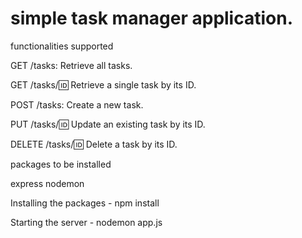 # simple task manager application.

functionalities supported

GET /tasks: Retrieve all tasks.

GET /tasks/:id: Retrieve a single task by its ID.

POST /tasks: Create a new task.

PUT /tasks/:id: Update an existing task by its ID.

DELETE /tasks/:id: Delete a task by its ID.

packages to be installed

express nodemon

Installing the packages - npm install

Starting the server - nodemon app.js
